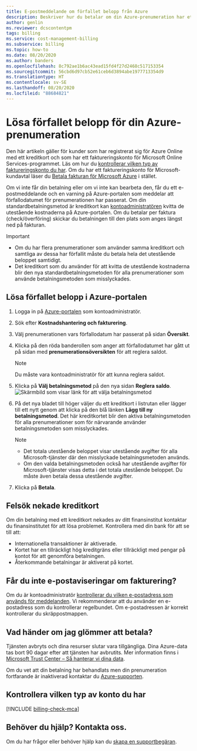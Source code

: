 ```yaml
---
title: E-postmeddelande om förfallet belopp från Azure
description: Beskriver hur du betalar om din Azure-prenumeration har ett förfallet belopp
author: genlin
ms.reviewer: dcscontentpm
tags: billing
ms.service: cost-management-billing
ms.subservice: billing
ms.topic: how-to
ms.date: 08/20/2020
ms.author: banders
ms.openlocfilehash: 8c792ae1b6ac43ead15fd4f27d2468c517153354
ms.sourcegitcommit: 56cbd6d97cb52e61ceb6d3894abe1977713354d9
ms.translationtype: HT
ms.contentlocale: sv-SE
ms.lasthandoff: 08/20/2020
ms.locfileid: "88684821"
---
```

# <a name="resolve-past-due-balance-for-your-azure-subscription"></a>Lösa förfallet belopp för din Azure-prenumeration

Den här artikeln gäller för kunder som har registrerat sig för Azure Online med ett kreditkort och som har ett faktureringskonto för Microsoft Online Services-programmet. Läs om hur du [kontrollerar vilken typ av faktureringskonto du har](#check-the-type-of-your-account). Om du har ett faktureringskonto för Microsoft-kundavtal läser du [Betala fakturan för Microsoft Azure](../understand/pay-bill.md) i stället.

Om vi inte får din betalning eller om vi inte kan bearbeta den, får du ett e-postmeddelande och en varning på Azure-portalen som meddelar att förfallodatumet för prenumerationen har passerat. Om din standardbetalningsmetod är kreditkort kan [kontoadministratören](billing-subscription-transfer.md#whoisaa) kvitta de utestående kostnaderna på Azure-portalen. Om du betalar per faktura (check/överföring) skickar du betalningen till den plats som anges längst ned på fakturan.

> [!IMPORTANT]
> * Om du har flera prenumerationer som använder samma kreditkort och samtliga av dessa har förfallit måste du betala hela det utestående beloppet samtidigt.
> * Det kreditkort som du använder för att kvitta de utestående kostnaderna blir den nya standardbetalningsmetoden för alla prenumerationer som använde betalningsmetoden som misslyckades.

## <a name="resolve-past-due-balance-in-the-azure-portal"></a>Lösa förfallet belopp i Azure-portalen

1. Logga in på [Azure-portalen](https://portal.azure.com) som kontoadministratör.
1. Sök efter **Kostnadshantering och fakturering**.
1. Välj prenumerationen vars förfallodatum har passerat på sidan **Översikt**.
1. Klicka på den röda banderollen som anger att förfallodatumet har gått ut på sidan med **prenumerationsöversikten** för att reglera saldot.
    > [!NOTE]
    > Du måste vara kontoadministratör för att kunna reglera saldot.
1. Klicka på **Välj betalningsmetod** på den nya sidan **Reglera saldo**.
    ![Skärmbild som visar länk för att välja betalningsmetod](./media/resolve-past-due-balance/settle-balance-screen.png)

1. På det nya bladet till höger väljer du ett kreditkort i listrutan eller lägger till ett nytt genom att klicka på den blå länken **Lägg till ny betalningsmetod**. Det här kreditkortet blir den aktiva betalningsmetoden för alla prenumerationer som för närvarande använder betalningsmetoden som misslyckades.
     > [!NOTE]
     > * Det totala utestående beloppet visar utestående avgifter för alla Microsoft-tjänster där den misslyckade betalningsmetoden används.
     > * Om den valda betalningsmetoden också har utestående avgifter för Microsoft-tjänster visas detta i det totala utestående beloppet. Du måste även betala dessa utestående avgifter.
1. Klicka på **Betala**.

## <a name="troubleshoot-declined-credit-card"></a>Felsök nekade kreditkort

Om din betalning med ett kreditkort nekades av ditt finansinstitut kontaktar du finansinstitutet för att lösa problemet. Kontrollera med din bank för att se till att:
- Internationella transaktioner är aktiverade.
- Kortet har en tillräckligt hög kreditgräns eller tillräckligt med pengar på kontot för att genomföra betalningen.
- Återkommande betalningar är aktiverat på kortet.

## <a name="not-getting-billing-email-notifications"></a>Får du inte e-postaviseringar om fakturering?

Om du är kontoadministratör [kontrollerar du vilken e-postadress som används för meddelanden](change-azure-account-profile.md). Vi rekommenderar att du använder en e-postadress som du kontrollerar regelbundet. Om e-postadressen är korrekt kontrollerar du skräppostmappen.

## <a name="if-i-forget-to-pay-what-happens"></a>Vad händer om jag glömmer att betala?

Tjänsten avbryts och dina resurser slutar vara tillgängliga. Dina Azure-data tas bort 90 dagar efter att tjänsten har avbrutits. Mer information finns i [Microsoft Trust Center – Så hanterar vi dina data](https://go.microsoft.com/fwLink/p/?LinkID=822930&clcid=0x409).

Om du vet att din betalning har behandlats men din prenumeration fortfarande är inaktiverad kontaktar du [Azure-supporten](https://portal.azure.com/#blade/Microsoft_Azure_Support/HelpAndSupportBlade).

## <a name="check-the-type-of-your-account"></a>Kontrollera vilken typ av konto du har
[!INCLUDE [billing-check-mca](../../../includes/billing-check-account-type.md)]

## <a name="need-help-contact-us"></a>Behöver du hjälp? Kontakta oss.

Om du har frågor eller behöver hjälp kan du [skapa en supportbegäran](https://go.microsoft.com/fwlink/?linkid=2083458).
